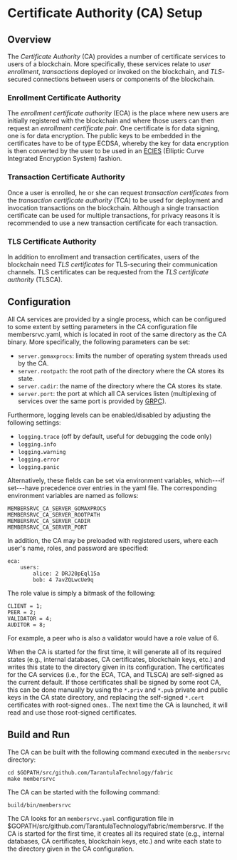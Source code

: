 # Certificate Authority (CA) Setup

## Overview

The _Certificate Authority_ (CA) provides a number of certificate services to users of a blockchain.  More specifically, these services relate to _user enrollment_, _transactions_ deployed or invoked on the blockchain, and _TLS_-secured connections between users or components of the blockchain.

### Enrollment Certificate Authority

The _enrollment certificate authority_ (ECA) is the place where new users are initially registered with the blockchain and where those users can then request an _enrollment certificate pair_.  One certificate is for data signing, one is for data encryption.  The public keys to be embedded in the certificates have to be of type ECDSA, whereby the key for data encryption is then converted by the user to be used in an [ECIES](https://en.wikipedia.org/wiki/Integrated_Encryption_Scheme) (Elliptic Curve Integrated Encryption System) fashion.

### Transaction Certificate Authority

Once a user is enrolled, he or she can request _transaction certificates_ from the _transaction certificate authority_ (TCA) to be used for deployment and invocation transactions on the blockchain.  Although a single transaction certificate can be used for multiple transactions, for privacy reasons it is recommended to use a new transaction certificate for each transaction.

### TLS Certificate Authority

In addition to enrollment and transaction certificates, users of the blockchain need _TLS certificates_ for TLS-securing their communication channels.  TLS certificates can be requested from the _TLS certificate authority_ (TLSCA).

## Configuration

All CA services are provided by a single process, which can be configured to some extent by setting parameters in the CA configuration file membersrvc.yaml, which is located in root of the same directory as the CA binary.  More specifically, the following parameters can be set:

- `server.gomaxprocs`: limits the number of operating system threads used by the CA.
- `server.rootpath`: the root path of the directory where the CA stores its state.
- `server.cadir`: the name of the directory where the CA stores its state.
- `server.port`: the port at which all CA services listen (multiplexing of services over the same port is provided by [GRPC](http://www.grpc.io)).

Furthermore, logging levels can be enabled/disabled by adjusting the following settings:

- `logging.trace` (off by default, useful for debugging the code only)
- `logging.info`
- `logging.warning`
- `logging.error`
- `logging.panic`

Alternatively, these fields can be set via environment variables, which---if set---have precedence over entries in the yaml file.  The corresponding environment variables are named as follows:

    MEMBERSRVC_CA_SERVER_GOMAXPROCS
    MEMBERSRVC_CA_SERVER_ROOTPATH
    MEMBERSRVC_CA_SERVER_CADIR
    MEMBERSRVC_CA_SERVER_PORT

In addition, the CA may be preloaded with registered users, where each user's name, roles, and password are specified:

    eca:
    	users:
    		alice: 2 DRJ20pEql15a
    		bob: 4 7avZQLwcUe9q

The role value is simply a bitmask of the following:

    CLIENT = 1;
    PEER = 2;
    VALIDATOR = 4;
    AUDITOR = 8;

For example, a peer who is also a validator would have a role value of 6.

When the CA is started for the first time, it will generate all of its required states (e.g., internal databases, CA certificates, blockchain keys, etc.) and writes this state to the directory given in its configuration.  The certificates for the CA services (i.e., for the ECA, TCA, and TLSCA) are self-signed as the current default.  If those certificates shall be signed by some root CA, this can be done manually by using the `*.priv` and `*.pub` private and public keys in the CA state directory, and replacing the self-signed `*.cert` certificates with root-signed ones..  The next time the CA is launched, it will read and use those root-signed certificates.

## Build and Run

The CA can be built with the following command executed in the `membersrvc` directory:

    cd $GOPATH/src/github.com/TarantulaTechnology/fabric
    make membersrvc

The CA can be started with the following command:

    build/bin/membersrvc

The CA looks for an `membersrvc.yaml` configuration file in $GOPATH/src/github.com/TarantulaTechnology/fabric/membersrvc.  If the CA is started for the first time, it creates all its required state (e.g., internal databases, CA certificates, blockchain keys, etc.) and write each state to the directory given in the CA configuration.
